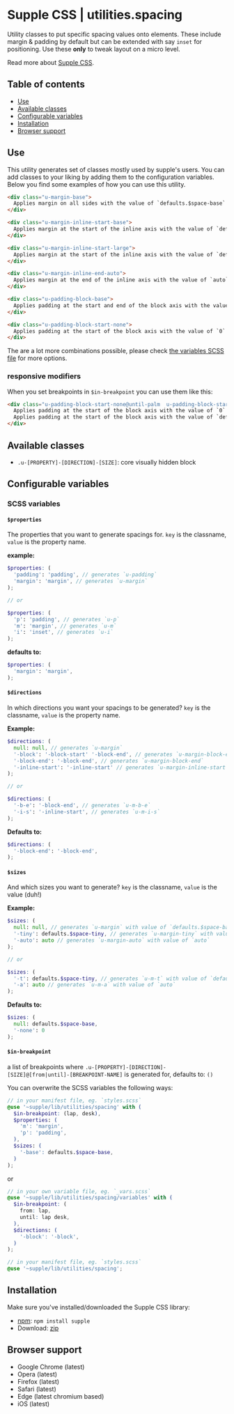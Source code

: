 # Supple CSS | utilities.spacing

Utility classes to put specific spacing values onto elements. These include margin & padding by default but can be extended with say `inset` for positioning. Use these **only** to tweak layout on a micro level.

Read more about [Supple CSS](https://github.com/supple-css/supple).

## Table of contents

* [Use](#use)
* [Available classes](#available-classes)
* [Configurable variables](#configurable-variables)
* [Installation](#installation)
* [Browser support](#browser-support)

## Use
This utility generates set of classes mostly used by supple's users. You can add classes to your liking by adding them to the configuration variables. Below you find some examples of how you can use this utility.

```html
<div class="u-margin-base">
  Applies margin on all sides with the value of `defaults.$space-base`
</div>

<div class="u-margin-inline-start-base">
  Applies margin at the start of the inline axis with the value of `defaults.$space-base`
</div>

<div class="u-margin-inline-start-large">
  Applies margin at the start of the inline axis with the value of `defaults.$space-large`
</div>

<div class="u-margin-inline-end-auto">
  Applies margin at the end of the inline axis with the value of `auto`
</div>

<div class="u-padding-block-base">
  Applies padding at the start and end of the block axis with the value of `defaults.$space-base`
</div>

<div class="u-padding-block-start-none">
  Applies padding at the start of the block axis with the value of `0`
</div>
```
The are a lot more combinations possible, please check [the variables SCSS file](./_variables.scss) for more options.

### responsive modifiers
When you set breakpoints in `$in-breakpoint` you can use them like this:

```html
<div class="u-padding-block-start-none@until-palm  u-padding-block-start-base@from-desk">
  Applies padding at the start of the block axis with the value of `0` until `palm` breakpoint.
  Applies padding at the start of the block axis with the value of `defaults.$space-base` from `palm` breakpoint.
</div>
```

## Available classes

* `.u-[PROPERTY]-[DIRECTION]-[SIZE]`: core visually hidden block

## Configurable variables

### SCSS variables

#### `$properties`

The properties that you want to generate spacings for. `key` is the classname, `value` is the property name.

**example:**
```scss
$properties: (
  'padding': 'padding', // generates `u-padding`
  'margin': 'margin', // generates `u-margin`
);

// or

$properties: (
  'p': 'padding', // generates `u-p`
  'm': 'margin', // generates `u-m`
  'i': 'inset', // generates `u-i`
);
```
**defaults to:**
```scss
$properties: (
  'margin': 'margin',
);
```

#### `$directions`

In which directions you want your spacings to be generated? `key` is the classname, `value` is the property name.

**Example:**
```scss
$directions: (
  null: null, // generates `u-margin`
  '-block': '-block-start' '-block-end', // generates `u-margin-block-end` class with start & end properties
  '-block-end': '-block-end', // generates `u-margin-block-end`
  '-inline-start': '-inline-start' // generates `u-margin-inline-start`
);

// or

$directions: (
  '-b-e': '-block-end', // generates `u-m-b-e`
  '-i-s': '-inline-start', // generates `u-m-i-s`
);
```

**Defaults to:**
```scss
$directions: (
  '-block-end': '-block-end',
);
```

#### `$sizes`

And which sizes you want to generate? `key` is the classname, `value` is the value (duh!)

**Example:**
```scss
$sizes: (
  null: null, // generates `u-margin` with value of `defaults.$space-base`
  '-tiny': defaults.$space-tiny, // generates `u-margin-tiny` with value of `defaults.$space-tiny`
  '-auto': auto // generates `u-margin-auto` with value of `auto`
);

// or

$sizes: (
  '-t': defaults.$space-tiny, // generates `u-m-t` with value of `defaults.$space-tiny`
  '-a': auto // generates `u-m-a` with value of `auto`
);
```
**Defaults to:**
```scss
$sizes: (
  null: defaults.$space-base,
  '-none': 0
);
```

#### `$in-breakpoint`
a list of breakpoints where `.u-[PROPERTY]-[DIRECTION]-[SIZE]@[from|until]-[BREAKPOINT-NAME]` is generated for, defaults to: `()`

You can overwrite the SCSS variables the following ways:

```scss
// in your manifest file, eg. `styles.scss`
@use '~supple/lib/utilities/spacing' with (
  $in-breakpoint: (lap, desk),
  $properties: (
    'm': 'margin',
    'p': 'padding',
  ),
  $sizes: (
    '-base': defaults.$space-base,
  )
);
```
or
```scss
// in your own variable file, eg. `_vars.scss`
@use '~supple/lib/utilities/spacing/variables' with (
  $in-breakpoint: (
    from: lap,
    until: lap desk,
  ),
  $directions: (
    '-block': '-block',
  )
);

// in your manifest file, eg. `styles.scss`
@use '~supple/lib/utilities/spacing';
```


## Installation
Make sure you've installed/downloaded the Supple CSS library:

* [npm](https://www.npmjs.com/package/supple): `npm install supple`
* Download: [zip](https://github.com/supple-css/supple/releases/latest)


## Browser support

* Google Chrome (latest)
* Opera (latest)
* Firefox (latest)
* Safari (latest)
* Edge (latest chromium based)
* iOS (latest)
